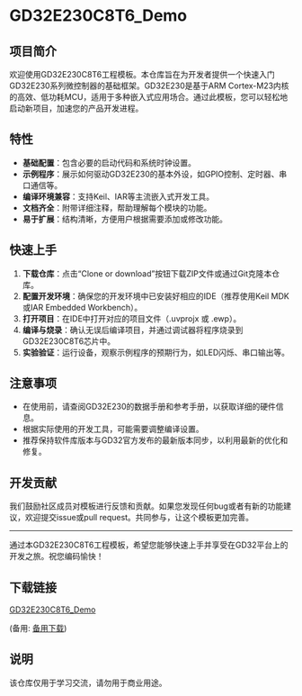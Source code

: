 # GD32E230C8T6_Demo

## 项目简介

欢迎使用GD32E230C8T6工程模板。本仓库旨在为开发者提供一个快速入门GD32E230系列微控制器的基础框架。GD32E230是基于ARM Cortex-M23内核的高效、低功耗MCU，适用于多种嵌入式应用场合。通过此模板，您可以轻松地启动新项目，加速您的产品开发进程。

## 特性

- **基础配置**：包含必要的启动代码和系统时钟设置。
- **示例程序**：展示如何驱动GD32E230的基本外设，如GPIO控制、定时器、串口通信等。
- **编译环境兼容**：支持Keil、IAR等主流嵌入式开发工具。
- **文档齐全**：附带详细注释，帮助理解每个模块的功能。
- **易于扩展**：结构清晰，方便用户根据需要添加或修改功能。

## 快速上手

1. **下载仓库**：点击“Clone or download”按钮下载ZIP文件或通过Git克隆本仓库。
2. **配置开发环境**：确保您的开发环境中已安装好相应的IDE（推荐使用Keil MDK或IAR Embedded Workbench）。
3. **打开项目**：在IDE中打开对应的项目文件（.uvprojx 或 .ewp）。
4. **编译与烧录**：确认无误后编译项目，并通过调试器将程序烧录到GD32E230C8T6芯片中。
5. **实验验证**：运行设备，观察示例程序的预期行为，如LED闪烁、串口输出等。

## 注意事项

- 在使用前，请查阅GD32E230的数据手册和参考手册，以获取详细的硬件信息。
- 根据实际使用的开发工具，可能需要调整编译设置。
- 推荐保持软件库版本与GD32官方发布的最新版本同步，以利用最新的优化和修复。

## 开发贡献

我们鼓励社区成员对模板进行反馈和贡献。如果您发现任何bug或者有新的功能建议，欢迎提交issue或pull request。共同参与，让这个模板更加完善。

---

通过本GD32E230C8T6工程模板，希望您能够快速上手并享受在GD32平台上的开发之旅。祝您编码愉快！

## 下载链接
[GD32E230C8T6_Demo](https://pan.quark.cn/s/b4eaace7e6ef) 

(备用: [备用下载](https://pan.baidu.com/s/1gol7wbKEJQlBewhRfCUIig?pwd=1234))

## 说明

该仓库仅用于学习交流，请勿用于商业用途。
